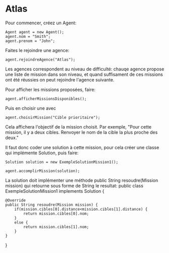 # Atlas

Pour commencer, créez un Agent:
```
Agent agent = new Agent();
agent.nom = "Smith";
agent.prenom = "John";
```

Faites le rejoindre une agence:
```
agent.rejoindreAgence("Atlas");
```
Les agences correspondent au niveau de difficulté: chauqe agence propose une liste de mission dans son niveau, et quand suffisament de ces missions ont été réussies on peut rejoindre l'agence suivante.

Pour afficher les missions proposées, faire:
```
agent.afficherMissionsDisponibles();
```

Puis en choisir une avec 
```
agent.choisirMission("Cible prioritaire");
```

Cela affichera l'objectif de la mission choisit. Par exemple, "Pour cette mission, il y a deux cibles. Renvoyer le nom de la cible la plus proche des deux."

Il faut donc coder une solution à cette mission, pour cela créer une classe qui implémente Solution, puis faire:

    Solution solution = new ExempleSolutionMission1();

    agent.accomplirMission(solution);
    
La solution doit implémenter une méthode public String resoudre(Mission mission) qui retourne sous forme de String le resultat:
public class ExempleSolutionMission1 implements Solution {

	@Override
	public String resoudre(Mission mission) {
		if(mission.cibles[0].distance<mission.cibles[1].distance) {
			return mission.cibles[0].nom;
		}
		else {
			return mission.cibles[1].nom;
		}
	}

}
